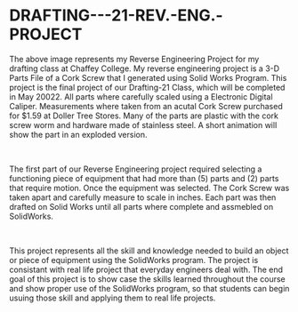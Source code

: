# DRAFTING---21-REV.-ENG.-PROJECT
The above image represents my Reverse Engineering Project for my drafting class at Chaffey College. My reverse engineering project is a 3-D Parts File of a Cork Screw that I generated using Solid Works Program. This project is the final project of our Drafting-21 Class, which will be completed in May 20022. All parts where carefully scaled using a Electronic Digital Caliper. Measurements where taken from an acutal Cork Screw purchased for $1.59 at Doller Tree Stores. Many of the parts are plastic with the cork screw worm and hardware made of stainless steel. A short animation will show the part in an exploded version. 

​

The first part of our Reverse Engineering project required selecting a functioning piece of equipment that had more than (5) parts and (2) parts that require motion. Once the equipment was selected. The Cork Screw was taken apart and carefully measure to scale in inches. Each part was then drafted on Solid Works until all parts where complete and assmebled on SolidWorks. 

​

This project represents all the skill and knowledge needed to build an object or piece of equipment using the SolidWorks program. The project is consistant with real life project that everyday engineers deal with. The end goal of this project is to show case the skills learned throughout the course and show proper use of the SolidWorks program, so that students can begin usuing those skill and applying them to real life projects.

​
